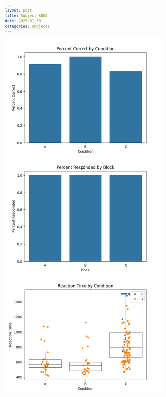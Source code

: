 ```yaml
---
layout: post
title: Subject 8005
date: 2025-01-30
categories: subjects
---
```


![](data/8005/run-34/8005_ATS_percent_correct.png)
![](data/8005/run-34/8005_ATS_percent_responded.png)
![](data/8005/run-34/8005_ATS_rt.png)
